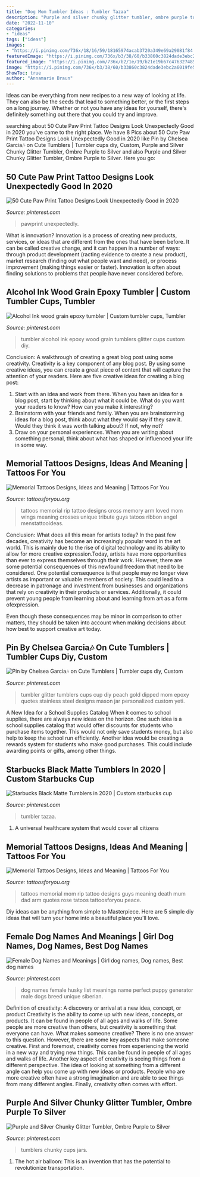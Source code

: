 ```yaml
---
title: "Dog Mom Tumbler Ideas : Tumbler Tazaa"
description: "Purple and silver chunky glitter tumbler, ombre purple to silver"
date: "2022-11-10"
categories:
- "ideas"
tags: ["ideas"]
images:
- "https://i.pinimg.com/736x/18/16/59/18165974acab3720a349e69a29081f84.jpg"
featuredImage: "https://i.pinimg.com/736x/b3/38/60/b33860c3824dade3ebc2a6019fe541aa.jpg"
featured_image: "https://i.pinimg.com/736x/b2/1e/19/b21e19b67c47632748560c8caf8c1273.jpg"
image: "https://i.pinimg.com/736x/b3/38/60/b33860c3824dade3ebc2a6019fe541aa.jpg"
ShowToc: true
author: "Annamarie Braun"
---
```



Ideas can be everything from new recipes to a new way of looking at life. They can also be the seeds that lead to something better, or the first steps on a long journey. Whether or not you have any ideas for yourself, there's definitely something out there that you could try and improve.

	

		
searching about 50 Cute Paw Print Tattoo Designs Look Unexpectedly Good in 2020 you've came to the right place. We have 8 Pics about 50 Cute Paw Print Tattoo Designs Look Unexpectedly Good in 2020 like Pin by Chelsea Garcia🎶 on Cute Tumblers | Tumbler cups diy, Custom, Purple and Silver Chunky Glitter Tumbler, Ombre Purple to Silver and also Purple and Silver Chunky Glitter Tumbler, Ombre Purple to Silver. Here you go:
		
    
## 50 Cute Paw Print Tattoo Designs Look Unexpectedly Good In 2020

<img loading=lazy src="https://i.pinimg.com/736x/26/e6/a7/26e6a7e51e2cedc89f4edbd591bfa237.jpg" onerror="this.onerror=null;this.src='https://tse3.mm.bing.net/th?id=OIP.QcPkNJBaI53vCixvU90AWAHaIC&amp;pid=15.1';" alt="50 Cute Paw Print Tattoo Designs Look Unexpectedly Good in 2020">

_Source: pinterest.com_

>pawprint unexpectedly. 

	

What is innovation?
Innovation is a process of creating new products, services, or ideas that are different from the ones that have been before. It can be called creative change, and it can happen in a number of ways: through product development (racting evidence to create a new product), market research (finding out what people want and need), or process improvement (making things easier or faster). Innovation is often about finding solutions to problems that people have never considered before.

    
## Alcohol Ink Wood Grain Epoxy Tumbler | Custom Tumbler Cups, Tumbler

<img loading=lazy src="https://i.pinimg.com/736x/b3/38/60/b33860c3824dade3ebc2a6019fe541aa.jpg" onerror="this.onerror=null;this.src='https://tse3.mm.bing.net/th?id=OIP.d4AgH3I6R8av87htH_rxzAHaJ3&amp;pid=15.1';" alt="Alcohol Ink wood grain epoxy tumbler | Custom tumbler cups, Tumbler">

_Source: pinterest.com_

>tumbler alcohol ink epoxy wood grain tumblers glitter cups custom diy. 

	

Conclusion: A walkthrough of creating a great blog post using some creativity.
Creativity is a key component of any blog post. By using some creative ideas, you can create a great piece of content that will capture the attention of your readers. Here are five creative ideas for creating a blog post: 
1. Start with an idea and work from there. When you have an idea for a blog post, start by thinking about what it could be. What do you want your readers to know? How can you make it interesting? 
2. Brainstorm with your friends and family. When you are brainstorming ideas for a blog post, think about what they would say if they saw it. Would they think it was worth talking about? If not, why not? 
3. Draw on your personal experiences. When you are writing about something personal, think about what has shaped or influenced your life in some way.

    
## Memorial Tattoos Designs, Ideas And Meaning | Tattoos For You

<img loading=lazy src="http://www.tattoosforyou.org/wp-content/uploads/2013/09/Memorial-Cross-Tattoos.jpg" onerror="this.onerror=null;this.src='https://tse4.mm.bing.net/th?id=OIP.EXIfJYwPd8cbFqD4qvlyTwHaL6&amp;pid=15.1';" alt="Memorial Tattoos Designs, Ideas and Meaning | Tattoos For You">

_Source: tattoosforyou.org_

>tattoos memorial rip tattoo designs cross memory arm loved mom wings meaning crosses unique tribute guys tatoos ribbon angel menstattooideas. 

	

Conclusion: What does all this mean for artists today?
In the past few decades, creativity has become an increasingly popular word in the art world. This is mainly due to the rise of digital technology and its ability to allow for more creative expression.Today, artists have more opportunities than ever to express themselves through their work. However, there are some potential consequences of this newfound freedom that need to be considered.
One potential consequence is that people may no longer view artists as important or valuable members of society. This could lead to a decrease in patronage and investment from businesses and organizations that rely on creativity in their products or services. Additionally, it could prevent young people from learning about and learning from art as a form ofexpression.

Even though these consequences may be minor in comparison to other matters, they should be taken into account when making decisions about how best to support creative art today.

    
## Pin By Chelsea Garcia🎶 On Cute Tumblers | Tumbler Cups Diy, Custom

<img loading=lazy src="https://i.pinimg.com/736x/18/16/59/18165974acab3720a349e69a29081f84.jpg" onerror="this.onerror=null;this.src='https://tse2.mm.bing.net/th?id=OIP.f9MAwpW3ICJD-6AR1IQr6AHaJ4&amp;pid=15.1';" alt="Pin by Chelsea Garcia🎶 on Cute Tumblers | Tumbler cups diy, Custom">

_Source: pinterest.com_

>tumbler glitter tumblers cups cup diy peach gold dipped mom epoxy quotes stainless steel designs mason jar personalized custom yeti. 

	

A New Idea for a School Supplies Catalog
When it comes to school supplies, there are always new ideas on the horizon. One such idea is a school supplies catalog that would offer discounts for students who purchase items together. This would not only save students money, but also help to keep the school run efficiently. Another idea would be creating a rewards system for students who make good purchases. This could include awarding points or gifts, among other things.

    
## Starbucks Black Matte Tumblers In 2020 | Custom Starbucks Cup

<img loading=lazy src="https://i.pinimg.com/736x/f5/17/41/f51741c339e2747ac598cd1d93372518.jpg" onerror="this.onerror=null;this.src='https://tse3.mm.bing.net/th?id=OIP.GLJ6CW7HipbrHlw9sw6irAHaJ3&amp;pid=15.1';" alt="Starbucks Black Matte Tumblers in 2020 | Custom starbucks cup">

_Source: pinterest.com_

>tumbler tazaa. 

	

1. A universal healthcare system that would cover all citizens

    
## Memorial Tattoos Designs, Ideas And Meaning | Tattoos For You

<img loading=lazy src="http://www.tattoosforyou.org/wp-content/uploads/2013/09/Memorial-Tattoos-For-Mom-768x1024.jpg" onerror="this.onerror=null;this.src='https://tse4.mm.bing.net/th?id=OIP.SxllKYiVkolL0vSBN1XklgHaJ4&amp;pid=15.1';" alt="Memorial Tattoos Designs, Ideas and Meaning | Tattoos For You">

_Source: tattoosforyou.org_

>tattoos memorial mom rip tattoo designs guys meaning death mum dad arm quotes rose tatoos tattoosforyou peace. 

	

Diy ideas can be anything from simple to Masterpiece. Here are 5 simple diy ideas that will turn your home into a beautiful place you'll love.

    
## Female Dog Names And Meanings | Girl Dog Names, Dog Names, Best Dog Names

<img loading=lazy src="https://i.pinimg.com/736x/b2/1e/19/b21e19b67c47632748560c8caf8c1273.jpg" onerror="this.onerror=null;this.src='https://tse3.mm.bing.net/th?id=OIP.s-_x6DlvLnfUh7A4GzT_XAHaLG&amp;pid=15.1';" alt="Female Dog Names and Meanings | Girl dog names, Dog names, Best dog names">

_Source: pinterest.com_

>dog names female husky list meanings name perfect puppy generator male dogs breed unique siberian. 

	

Definition of creativity: A discovery or arrival at a new idea, concept, or product
Creativity is the ability to come up with new ideas, concepts, or products. It can be found in people of all ages and walks of life. Some people are more creative than others, but creativity is something that everyone can have. What makes someone creative? There is no one answer to this question. However, there are some key aspects that make someone creative. First and foremost, creativity comes from experiencing the world in a new way and trying new things. This can be found in people of all ages and walks of life. Another key aspect of creativity is seeing things from a different perspective. The idea of looking at something from a different angle can help you come up with new ideas or products. People who are more creative often have a strong imagination and are able to see things from many different angles. Finally, creativity often comes with effort.

    
## Purple And Silver Chunky Glitter Tumbler, Ombre Purple To Silver

<img loading=lazy src="https://i.pinimg.com/736x/27/c2/2b/27c22b37630ac4e22ea8768ac02a1fe1.jpg" onerror="this.onerror=null;this.src='https://tse4.mm.bing.net/th?id=OIP.1eXVP6ma4_umCzkF93S4RwHaLH&amp;pid=15.1';" alt="Purple and Silver Chunky Glitter Tumbler, Ombre Purple to Silver">

_Source: pinterest.com_

>tumblers chunky cups jars. 

	

1. The hot air balloon: This is an invention that has the potential to revolutionize transportation.

